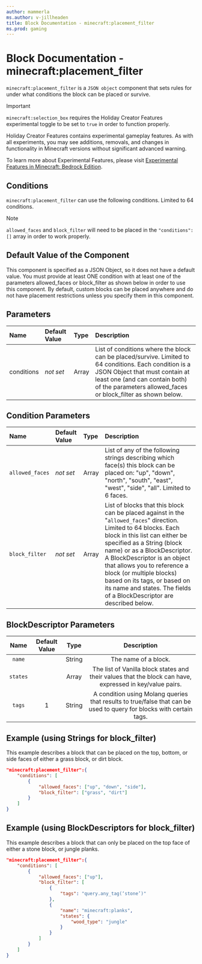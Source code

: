 ```yaml
---
author: mammerla
ms.author: v-jillheaden
title: Block Documentation - minecraft:placement_filter
ms.prod: gaming
---
```


# Block Documentation - minecraft:placement_filter

`minecraft:placement_filter` is a `JSON object` component that sets rules for under what conditions the block can be placed or survive.

>[!IMPORTANT]
> `minecraft:selection_box` requires the Holiday Creator Features experimental toggle to be set to `true` in order to function properly.
>
>Holiday Creator Features contains experimental gameplay features. As with all experiments, you may see additions, removals, and changes in functionality in Minecraft versions without significant advanced warning.
>
>To learn more about Experimental Features, please visit [Experimental Features in Minecraft: Bedrock Edition](../../../../../Documents/ExperimentalFeaturesToggle.md).

## Conditions

`minecraft:placement_filter` can use the following conditions. Limited to 64 conditions.

> [!NOTE]
> `allowed_faces` and `block_filter` will need to be placed in the `"conditions":[]` array in order to work properly.

## Default Value of the Component

This component is specified as a JSON Object, so it does not have a default value. You must provide at least ONE condition with at least one of the parameters allowed_faces or  block_filter as shown below in order to use this component. By default, custom blocks can be placed anywhere and do not have placement restrictions unless you specify them in this component.

## Parameters

|Name |Default Value  |Type  |Description  |
|:----------|:----------|:----------|:----------|
|conditions | *not set* | Array	| List of conditions where the block can be placed/survive. Limited to 64 conditions. Each condition is a JSON Object that must contain at least one (and can contain both)  of the parameters allowed_faces or  block_filter as shown below.|

## Condition Parameters

|Name |Default Value  |Type  |Description  |
|:----------|:----------|:----------|:----------|
|`allowed_faces`|*not set*| Array| List of any of the following strings describing which face(s) this block can be placed on: "up", "down", "north", "south", "east", "west", "side", "all". Limited to 6 faces. |
| `block_filter`|*not set*| Array | List of blocks that this block can be placed against in the "`allowed_faces`" direction. Limited to 64 blocks. Each block in this list can either be specified as a String (block name) or as a BlockDescriptor. A BlockDescriptor is an object that allows you to reference a block (or multiple blocks) based on its tags, or based on its name and states. The fields of a BlockDescriptor are described below. |

## BlockDescriptor Parameters

| Name| Default Value | Type| Description |
|:-----------:|:-----------:|:-----------:|:-----------:|
| `name`| | String| The name of a block. |
| `states`| | Array| The list of Vanilla block states and their values that the block can have, expressed in key/value pairs. |
| `tags`| 1| String| A condition using Molang queries that results to true/false that can be used to query for blocks with certain tags. |

## Example (using Strings for block_filter)

This example describes a block that can be placed on the top, bottom, or side faces of either a grass block, or dirt block.

```json
"minecraft:placement_filter":{
    "conditions": [
        {
            "allowed_faces": ["up", "down", "side"],
            "block_filter": ["grass", "dirt"]
        }
    ]
}
```

## Example (using BlockDescriptors for block_filter)

This example describes a block that can only be placed on the top face of either a stone block, or jungle planks.

```json
"minecraft:placement_filter":{
    "conditions": [
        {
            "allowed_faces": ["up"],
            "block_filter": [
                {
                    "tags": "query.any_tag(‘stone’)"
                },
                {
                    "name": "minecraft:planks",
                    "states": {
                        "wood_type": "jungle"
                    }
                }
            ]
        }
    ]
}
```
